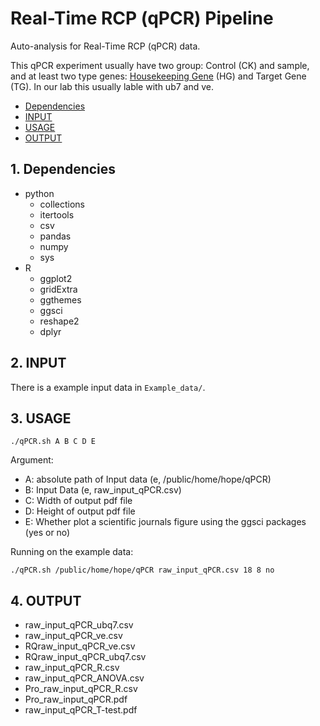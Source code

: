# Real-Time RCP (qPCR) Pipeline
Auto-analysis for Real-Time RCP (qPCR) data.

This qPCR experiment usually have two group: Control (CK) and sample, and at least two type genes: [Housekeeping Gene](https://en.wikipedia.org/wiki/Housekeeping_gene) (HG) and Target Gene (TG). In our lab this usually lable with ub7 and ve.

* [Dependencies](#Dependencies)
* [INPUT](#INPUT)
* [USAGE](#USAGE)
* [OUTPUT](#OUTPUT)
## 1. Dependencies
- python
  - collections
  - itertools
  - csv
  - pandas
  - numpy
  - sys
- R
  - ggplot2
  - gridExtra
  - ggthemes
  - ggsci
  - reshape2
  - dplyr
## 2. INPUT
There is a example input data in `Example_data/`.
## 3. USAGE
```
./qPCR.sh A B C D E
```
Argument:
- A: absolute path of Input data (e, /public/home/hope/qPCR)
- B: Input Data (e, raw_input_qPCR.csv)
- C: Width of output pdf file
- D: Height of output pdf file
- E: Whether plot a scientific journals figure using the ggsci packages (yes or no)

Running on the example data:
```
./qPCR.sh /public/home/hope/qPCR raw_input_qPCR.csv 18 8 no
```

## 4. OUTPUT
- raw_input_qPCR_ubq7.csv
- raw_input_qPCR_ve.csv
- RQraw_input_qPCR_ve.csv
- RQraw_input_qPCR_ubq7.csv
- raw_input_qPCR_R.csv
- raw_input_qPCR_ANOVA.csv
- Pro_raw_input_qPCR_R.csv
- Pro_raw_input_qPCR.pdf
- raw_input_qPCR_T-test.pdf
